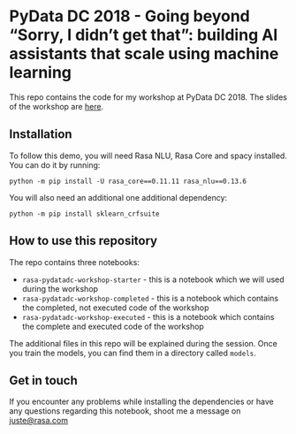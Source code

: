 # PyData DC 2018 - Going beyond “Sorry, I didn’t get that”: building AI assistants that scale using machine learning

This repo contains the code for my workshop at PyData DC 2018. The slides of the workshop are [here](https://www.slideshare.net/JustinaPetraityt/pydata-dc-2018-pydata-dc-2018-going-beyond-sorry-i-didnt-get-that-building-ai-assistants-that-scale-using-machine-learning).

## Installation

To follow this demo, you will need Rasa NLU, Rasa Core and spacy installed. You can do it by running:


`python -m pip install -U rasa_core==0.11.11 rasa_nlu==0.13.6`

You will also need an additional one additional dependency:

`python -m pip install sklearn_crfsuite`


## How to use this repository

The repo contains three notebooks:
- `rasa-pydatadc-workshop-starter` - this is a notebook which we will used during the workshop
- `rasa-pydatadc-workshop-completed` - this is a notebook which contains the completed, not executed code of the workshop
- `rasa-pydatadc-workshop-executed` - this is a notebook which contains the complete and executed code of the workshop

The additional files in this repo will be explained during the session. Once you train the models, you can find them in a directory called `models`.

## Get in touch

If you encounter any problems while installing the dependencies or have any questions regarding this notebook, shoot me a message on juste@rasa.com
